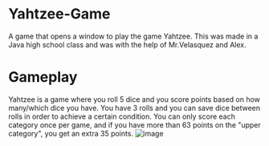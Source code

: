 # Yahtzee-Game
A game that opens a window to play the game Yahtzee. 
This was made in a Java high school class and was with the help of Mr.Velasquez and Alex. 

# Gameplay
Yahtzee is a game where you roll 5 dice and you score points based on how many/which dice you have. You have 3 rolls and you can save dice between rolls in order to achieve a certain condition. 
You can only score each category once per game, and if you have more than 63 points on the "upper category", you get an extra 35 points. 
![image](https://github.com/Draken42/Yahtzee-Game/assets/126243150/82b856f3-ad6f-42cb-8162-6476a66b5632)













